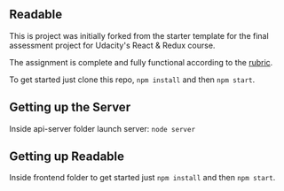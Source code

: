## Readable
This is project was initially forked from the starter template for the final assessment project for Udacity's React & Redux course.

The assignment is complete and fully functional according to the [rubric](https://review.udacity.com/#!/rubrics/1017/view).

To get started just clone this repo, `npm install` and then `npm start`.

## Getting up the Server
Inside api-server folder launch server: `node server`

## Getting up Readable
Inside frontend folder to get started just `npm install` and then `npm start`.